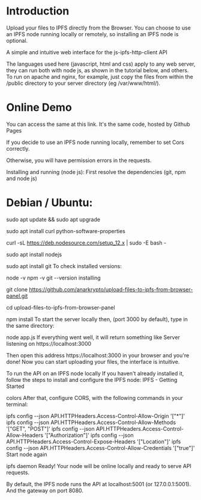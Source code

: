 # Introduction
Upload your files to IPFS directly from the Browser. You can choose to use an IPFS node running locally or remotely, so installing an IPFS node is optional.

A simple and intuitive web interface for the js-ipfs-http-client API

The languages ​​used here (javascript, html and css) apply to any web server, they can run both with node js, as shown in the tutorial below, and others. To run on apache and nginx, for example, just copy the files from within the /public directory to your server directory (eg /var/www/html/).


# Online Demo
You can access the same at this link. It's the same code, hosted by Github Pages

If you decide to use an IPFS node running locally, remember to set Cors correctly.

Otherwise, you will have permission errors in the requests.

Installing and running (node ​​js):
First resolve the dependencies (git, npm and node js)

# Debian / Ubuntu:

  sudo apt update && sudo apt upgrade

  sudo apt install curl python-software-properties

  curl -sL https://deb.nodesource.com/setup_12.x | sudo -E bash -

  sudo apt install nodejs

  sudo apt install git
To check installed versions:

node -v
npm -v
git --version
installing

git clone https://github.com/anarkrypto/upload-files-to-ipfs-from-browser-panel.git

cd upload-files-to-ipfs-from-browser-panel

npm install
To start the server locally then, (port 3000 by default), type in the same directory:

node app.js
If everything went well, it will return something like Server listening on https://localhost:3000

Then open this address https://localhost:3000 in your browser and you're done! Now you can start uploading your files, the interface is intuitive.

To run the API on an IPFS node locally
If you haven't already installed it, follow the steps to install and configure the IPFS node: IPFS - Getting Started

colors
After that, configure CORS, with the following commands in your terminal:

ipfs config --json API.HTTPHeaders.Access-Control-Allow-Origin '["*"]'
ipfs config --json API.HTTPHeaders.Access-Control-Allow-Methods '["GET", "POST"]'
ipfs config --json API.HTTPHeaders.Access-Control-Allow-Headers '["Authorization"]'
ipfs config --json API.HTTPHeaders.Access-Control-Expose-Headers '["Location"]'
ipfs config --json API.HTTPHeaders.Access-Control-Allow-Credentials '["true"]'
Start node again

ipfs daemon
Ready! Your node will be online locally and ready to serve API requests.

By default, the IPFS node runs the API at localhost:5001 (or 127.0.0.1:5001). And the gateway on port 8080.